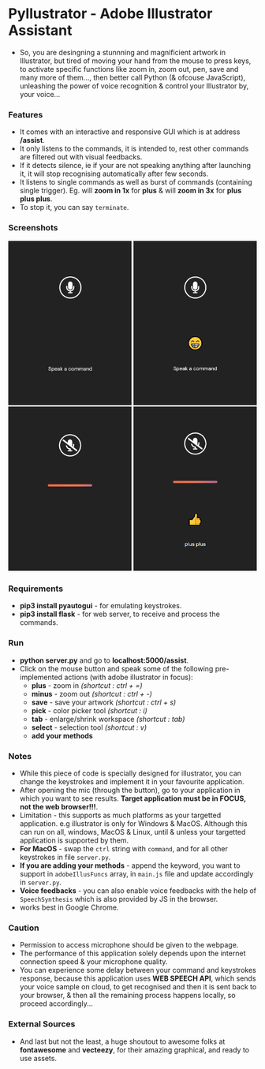 # Pyllustrator - Adobe Illustrator Assistant
* So, you are desingning a stunnning and magnificient artwork in Illustrator, but tired of moving your hand from the mouse to press keys, to activate specific functions like zoom in, zoom out, pen, save and many more of them..., then better call Python (& ofcouse JavaScript), unleashing the power of voice recognition & control your Illustrator by, your voice...

### Features
* It comes with an interactive and responsive GUI which is at address **/assist**.
* It only listens to the commands, it is intended to, rest other commands are filtered out with visual feedbacks.
* If it detects silence, ie if your are not speaking anything after launching it, it will stop recognising automatically after few seconds.
* It listens to single commands as well as burst of commands (containing single trigger). Eg. will **zoom in 1x** for **plus** & will **zoom in 3x** for **plus plus plus**.
* To stop it, you can say ```terminate```.

### Screenshots
<div style="margin: auto;">
<img src="./screenshots/one.png" alt="screenshot one" title="ready to hear you" width="250px" />
<img src="./screenshots/three.png" alt="screenshot two" title="listening to you" width="250px" /><br/>
<img src="./screenshots/two.png" alt="screenshot three" title="when you go unnoticed" width="250px" />
<img src="./screenshots/four.png" alt="screenshot four" title="when you go unnoticed" width="250px" />
</div>

### Requirements
* **pip3 install pyautogui** - for emulating keystrokes.
* **pip3 install flask** - for web server, to receive and process the commands.

### Run
* **python server.py** and go to **localhost:5000/assist**.
* Click on the mouse button and speak some of the following pre-implemented actions (with adobe illustrator in focus):
    * **plus** - zoom in *(shortcut : ctrl + =)*
    * **minus** - zoom out *(shortcut : ctrl + -)*
    * **save** - save your artwork *(shortcut : ctrl + s)*
    * **pick** - color picker tool *(shortcut : i)*
    * **tab** - enlarge/shrink workspace *(shortcut : tab)*
    * **select** - selection tool *(shortcut : v)*
    * **add your methods**

### Notes
* While this piece of code is specially designed for illustrator, you can change the keystrokes and implement it in your favourite application.
* After opening the mic (through the button), go to your application in which you want to see results. **Target application must be in FOCUS, not the web browser!!!**.
* Limitation - this supports as much platforms as your targetted application. e.g illustrator is only for Windows & MacOS. Although this can run on all, windows, MacOS & Linux, until & unless your targetted application is supported by them.
* **For MacOS** - swap the ```ctrl``` string with ```command```, and for all other keystrokes in file ```server.py```.
* **If you are adding your methods** - append the keyword, you want to support in ```adobeIllusFuncs``` array, in ```main.js``` file and update accordingly in ```server.py```.
* **Voice feedbacks** - you can also enable voice feedbacks with the help of ```SpeechSynthesis``` which is also provided by JS in the browser.
* works best in Google Chrome.

### Caution
* Permission to access microphone should be given to the webpage.
* The performance of this application solely depends upon the internet connection speed & your microphone quality.
* You can experience some delay between your command and keystrokes response, because this application uses **WEB SPEECH API**, which sends your voice sample on cloud, to get recognised and then it is sent back to your browser, & then all the remaining process happens locally, so proceed accordingly...

### External Sources
* And last but not the least, a huge shoutout to awesome folks at **fontawesome** and **vecteezy**, for their amazing graphical, and ready to use assets.
